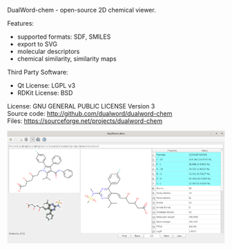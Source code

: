 DualWord-chem - open-source 2D chemical viewer.

Features:  
 - supported formats: SDF, SMILES  
 - export to SVG  
 - molecular descriptors  
 - chemical similarity, similarity maps  
	
Third Party Software:  
 - Qt License: LGPL v3  
 - RDKit License: BSD  

License: GNU GENERAL PUBLIC LICENSE Version 3  
Source code: http://github.com/dualword/dualword-chem  
Files: https://sourceforge.net/projects/dualword-chem  

![Screenshot](etc/screenshot/dualword-chem.png)
